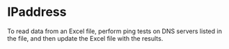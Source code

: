  # IPaddress
 To read data from an Excel file, perform ping tests on DNS servers listed in the file, and then update the Excel file with the results.
